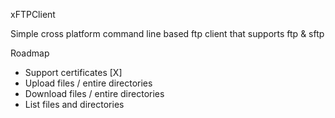 xFTPClient

Simple cross platform command line based ftp client that supports ftp & sftp

Roadmap

- Support certificates [X]
- Upload files / entire directories
- Download files / entire directories
- List files and directories
